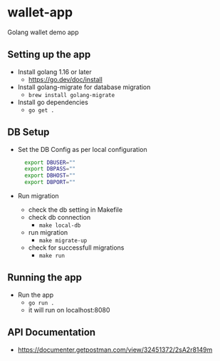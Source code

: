 # wallet-app

Golang wallet demo app

## Setting up the app

- Install golang 1.16 or later
  - <https://go.dev/doc/install>
- Install golang-migrate for database migration
  - `brew install golang-migrate`
- Install go dependencies
  - `go get .`

## DB Setup

- Set the DB Config as per local configuration

  ``` bash
    export DBUSER=""
    export DBPASS=""
    export DBHOST=""
    export DBPORT=""
  ```

- Run migration
  - check the db setting in Makefile
  - check db connection
    - `make local-db`
  - run migration
    - `make migrate-up`
  - check for successfull migrations
    - `make run`

## Running the app

- Run the app
  - `go run .`
  - it will run on localhost:8080

## API Documentation

- <https://documenter.getpostman.com/view/32451372/2sA2r8149m>
